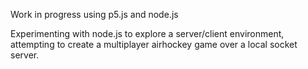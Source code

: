 Work in progress using p5.js and node.js

Experimenting with node.js to explore a server/client environment, attempting to create a multiplayer airhockey game over a local socket server.
